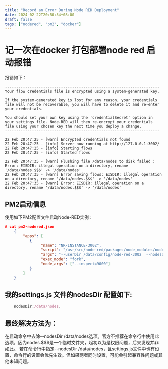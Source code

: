 ```yaml
---
title: "Record an Error During Node RED Deployment"
date: 2024-02-22T20:50:54+08:00
draft: false
tags: ["nodered", "pm2", "docker"]
---
```


# 记一次在docker 打包部署node red 启动报错

报错如下：
```shell
---------------------------------------------------------------------
Your flow credentials file is encrypted using a system-generated key.

If the system-generated key is lost for any reason, your credentials
file will not be recoverable, you will have to delete it and re-enter
your credentials.

You should set your own key using the 'credentialSecret' option in
your settings file. Node-RED will then re-encrypt your credentials
file using your chosen key the next time you deploy a change.
---------------------------------------------------------------------

22 Feb 20:47:25 - [warn] Encrypted credentials not found
22 Feb 20:47:25 - [info] Server now running at http://127.0.0.1:3002/
22 Feb 20:47:25 - [info] Starting flows
22 Feb 20:47:25 - [info] Started flows

22 Feb 20:47:35 - [warn] Flushing file /data/nodes to disk failed : Error: EISDIR: illegal operation on a directory, rename '/data/nodes.$$$' -> '/data/nodes'
22 Feb 20:47:35 - [warn] Error saving flows: EISDIR: illegal operation on a directory, rename '/data/nodes.$$$' -> '/data/nodes'
22 Feb 20:47:35 - [warn] Error: EISDIR: illegal operation on a directory, rename '/data/nodes.$$$' -> '/data/nodes'

```


## PM2启动信息

使用如下PM2配置文件启动Node-RED实例：

```json
# cat pm2-nodered.json
    {
        "apps": [
           {
                "name": "NR-INSTANCE-3002",
                "script": "/usr/src/node-red/packages/node_modules/node-red/red.js",
                "args": "--userDir /data/config/node-red-3002  --nodesDir /data/nodes --port 3002",
                "exec_mode": "fork",
                "node_args": ["--inspect=9000"]
           }
        ]
    }
```

## 我的settings.js 文件的nodesDir 配置如下:
  ```js
      nodesDir:/data/nodes,
```

## 最终解决方法为： 
在启动命令中去除--nodesDir /data/nodes选项。官方不推荐在命令行中使用此选项，因为nodes.$$$是一个临时文件夹，起初以为是权限问题，后来发现并非如此。
若在命令行中指定--nodesDir /data/nodes，且settings.js文件中也有设置，命令行的设置会优先生效。但如果两者同时设置，可能会引起兼容性问题或其他未知问题。
